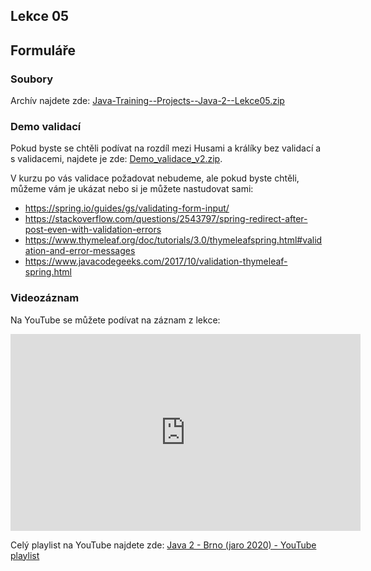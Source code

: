 Lekce 05
--------

Formuláře
---------

### Soubory

Archív najdete zde: [Java-Training--Projects--Java-2--Lekce05.zip](../../data/2020-jaro/java-2/Java-Training--Projects--Java-2--Lekce05.zip)



### Demo validací

Pokud byste se chtěli podívat na rozdíl mezi Husami a králíky bez validací a s validacemi,
najdete je zde: [Demo_validace_v2.zip](../../data/2020-jaro/java-2/Demo_validace_v2.zip).

V kurzu po vás validace požadovat nebudeme, ale pokud byste chtěli,
můžeme vám je ukázat nebo si je můžete nastudovat sami:
- <https://spring.io/guides/gs/validating-form-input/>
- <https://stackoverflow.com/questions/2543797/spring-redirect-after-post-even-with-validation-errors>
- <https://www.thymeleaf.org/doc/tutorials/3.0/thymeleafspring.html#validation-and-error-messages>
- <https://www.javacodegeeks.com/2017/10/validation-thymeleaf-spring.html>



### Videozáznam

Na YouTube se můžete podívat na záznam z lekce:

<iframe width="560" height="315"
	src="https://www.youtube.com/embed/_Z7vjVTnR5A"
	frameborder="0"
	allowfullscreen></iframe>

Celý playlist na YouTube najdete zde:
[Java 2 - Brno (jaro 2020) - YouTube playlist](https://www.youtube.com/playlist?list=PLTCx5oiCrIJ5H1uPvwQYUkhQuznifLe-L)
